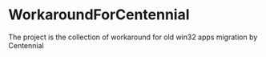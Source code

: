 # WorkaroundForCentennial
The project is the collection of workaround for old win32 apps migration by Centennial
